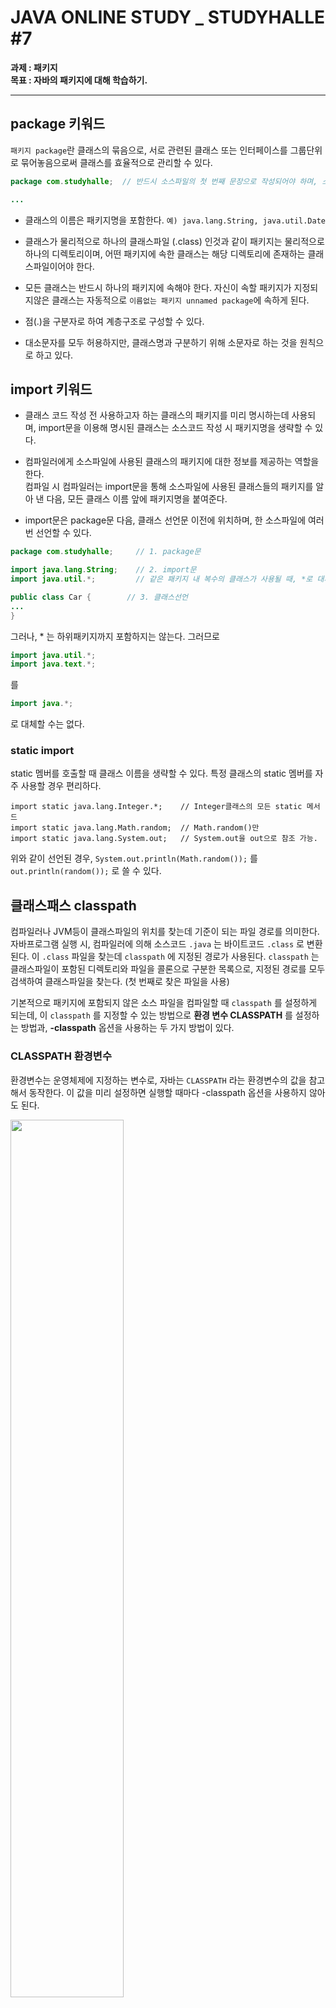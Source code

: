 # JAVA ONLINE STUDY _ STUDYHALLE #7  
__과제 : 패키지__  
__목표 : 자바의 패키지에 대해 학습하기.__

---

## package 키워드  

`패키지 package`란 클래스의 묶음으로, 서로 관련된 클래스 또는 인터페이스를 그룹단위로 묶어놓음으로써 클래스를 효율적으로 관리할 수 있다.  

```java
package com.studyhalle;  // 반드시 소스파일의 첫 번째 문장으로 작성되어야 하며, 소스파일에서 한 번만 선언가능하다.

...
```

- 클래스의 이름은 패키지명을 포함한다. `예) java.lang.String, java.util.Date`  

- 클래스가 물리적으로 하나의 클래스파일 (.class) 인것과 같이 패키지는 물리적으로 하나의 디렉토리이며, 어떤 패키지에 속한 클래스는 해당 디렉토리에 존재하는 클래스파일이어야 한다.  

- 모든 클래스는 반드시 하나의 패키지에 속해야 한다. 자신이 속할 패키지가 지정되지않은 클래스는 자동적으로 `이름없는 패키지 unnamed package`에 속하게 된다.  

- 점(.)을 구분자로 하여 계층구조로 구성할 수 있다.

- 대소문자를 모두 허용하지만, 클래스명과 구분하기 위해 소문자로 하는 것을 원칙으로 하고 있다.  


## import 키워드  

- 클래스 코드 작성 전 사용하고자 하는 클래스의 패키지를 미리 명시하는데 사용되며, import문을 이용해 명시된 클래스는 소스코드 작성 시 패키지명을 생략할 수 있다.

- 컴파일러에게 소스파일에 사용된 클래스의 패키지에 대한 정보를 제공하는 역할을 한다.  
  컴파일 시 컴파일러는 import문을 통해 소스파일에 사용된 클래스들의 패키지를 알아 낸 다음, 모든 클래스 이름 앞에 패키지명을 붙여준다.  

- import문은 package문 다음, 클래스 선언문 이전에 위치하며, 한 소스파일에 여러번 선언할 수 있다.  

```java
package com.studyhalle;     // 1. package문  

import java.lang.String;    // 2. import문
import java.util.*;         // 같은 패키지 내 복수의 클래스가 사용될 때, *로 대체가능하다.  

public class Car {        // 3. 클래스선언  
...
}
```

그러나, * 는 하위패키지까지 포함하지는 않는다. 그러므로

```java
import java.util.*;  
import java.text.*;  
```
를
```java
import java.*;
```
로 대체할 수는 없다.  


### static import  

static 멤버를 호출할 때 클래스 이름을 생략할 수 있다. 특정 클래스의 static 멤버를 자주 사용할 경우 편리하다.  

```
import static java.lang.Integer.*;    // Integer클래스의 모든 static 메서드  
import static java.lang.Math.random;  // Math.random()만  
import static java.lang.System.out;   // System.out을 out으로 참조 가능.  
```

위와 같이 선언된 경우, 
 `System.out.println(Math.random());` 를 `out.println(random());` 로 쓸 수 있다.
<br>


## 클래스패스 classpath  
컴파일러나 JVM등이 클래스파일의 위치를 찾는데 기준이 되는 파일 경로를 의미한다.   
자바프로그램 실행 시, 컴파일러에 의해 소스코드 `.java` 는 바이트코드 `.class` 로 변환된다. 이 `.class` 파일을 찾는데 `classpath` 에 지정된 경로가 사용된다. `classpath` 는 클래스파일이 포함된 디렉토리와 파일을 콜론으로 구분한 목록으로, 지정된 경로를 모두 검색하여 클래스파일을 찾는다. (첫 번째로 찾은 파일을 사용)  

기본적으로 패키지에 포함되지 않은 소스 파일을 컴파일할 때 `classpath` 를 설정하게 되는데, 이 `classpath` 를 지정할 수 있는 방법으로 __환경 변수 CLASSPATH__ 를 설정하는 방법과, __-classpath__ 옵션을 사용하는 두 가지 방법이 있다.  


### CLASSPATH 환경변수  
환경변수는 운영체제에 지정하는 변수로, 자바는 `CLASSPATH` 라는 환경변수의 값을 참고해서 동작한다. 
이 값을 미리 설정하면 실행할 때마다 -classpath 옵션을 사용하지 않아도 된다.

<img src="7_1.JPG" width=60%>  


### -classpath 옵션  
컴파일, 혹은 실행 시 `-classpath` (단축어 `-cp`)옵션으로 직접 디렉토리를 지정할 수 있다.  

```
java -classpath ".;..;directory" class
```

`;`  구분자  
`.`  현재경로  
`..` 상위경로


__EX__

1) 아래 내용과 같은 소스코드 ClasspathTest.java를 작성 후 컴파일 및 실행
```java
class Cpt {
    public void print(){
        System.out.println("Hello world:)");  
    }
}
 
class ClasspathTest {
    public static void main(String[] args){
        Cpt cpt = new Cpt();
        cpt.print();
    }
}
```
<img src="7_2.jpg">  

2) Cpt.java 파일을 lib 아래로 이동 후 실행 - ClassNotFoundException 발생
<img src="7_3.jpg">  

3) -classpath 옵션으로 현재디렉토리 및 하위 lib 디렉토리 설정 후 실행
<img src="7_4.jpg">  

## 접근제어자 access modifier  

접근제어자는 멤버, 클래스에 사용되어 해당하는 멤버 또는 클래스를 외부에서 접근하지 못하도록 제한하는 역할을 한다.  
클래스, 멤버변수, 메서드, 생성자 등에 접근제어자가 지정되어있지 않다면 기본값은 default 이다.  

| 제어자 | 같은클래스 | 같은패키지 | 자손클래스 | 전 체 | 설 명 |
|:-----:|:-----:|:-----:|:-----:|:-----:|-----|
| public | O | O | O | O | 접근 제한이 전혀 없음 |
| protected | O | O | O | X | 같은 패키지 내 + 상속관계에 있는 자손클래스에서 접근 가능 |
| default | O | O | X | X | 같은 패키지 내의 클래스에서만 접근 가능 |
| private | O | X | X | X | 같은 클래스 내에서만 접근 가능 |
<br>


__● 캡슐화 encapsulation__  

접근제어자를 사용하는 이유는 클래스 내부에 선언된 데이터의 보호, 객체지향개념의 `캡슐화 encapsulation`와 큰 관계가 있다.  
데이터가 유효한 값을 유지하고, 외부에서 함부로 변경할 수 없도록 하기 위해 외부로부터의 접근을 제어하는 것이다.  
또한 클래스 내부 작업에서만 사용되는 임시 변수나, 부분작업을 처리하기 위한 메서드 등 외부에서 접근할 필요가 없는 멤버들을 클래스 내부에 감추기 위해서 접근제어자를 사용하기도 한다.  
클래스 작성 시, 멤버변수를 `private`나 `protected`로 제한하고, 멤버변수의 값을 읽고 변경할 수 있는 `public` 메서드(getter, setter)를 제공하여 간접적으로 멤버변수의 값을 다룰 수 있도록 하는 방법이 바람직하다.


### 생성자의 접근제어자  

생성자에 접근제어자를 사용하여 인스턴스의 생성을 제한할 수도 있다.  
일반적으로 접근제어자는 클래스의 접근제어자와 같지만, 다르게 지정할 수도 있다. 생성자의 접근제어자가 `private`인 경우, 외부에서 생성자에 접근할 수 없으므로 클래스 내부에서 밖에 인스턴스를 생성할 수 없다. 때문에 생성자가 `private`인 클래스는 다른 클래스의 조상이 될 수 없다. 이러한 경우 클래스 앞에 `final`을 추가하여 상속할 수 없는 클래스라는 것을 알리는 것이 좋다.  
Math 클래스 같은 경우, 몇 개의 상수와 `static` 메서드만으로 구성되어 있기 때문에 인스턴스를 생성할 필요가 없으므로 외부의 불필요한 접근을 막기 위해 생성자의 접근제어자가 `private`으로 설정되어있다.  

<img src="/WEEK6/6_1.JPG" width=90%>  

```java
  public final class Math { // 생성자가 private으로 정의되어 있기 때문에, 클래스에 final 을 사용하고 있다.
    private Math() {}
    ...
  }
```

생성자가 `private`인 클래스의 인스턴스를 사용할 수 있게 하기 위해서는 대신 인스턴스를 생성해서 반환해 주는 `public` 메서드를 제공하는 방법이 있다. 다만 이 메서드는 `public static` 메서드이어야 한다.  



---  
#### REFERENCE  
남궁성, 「자바의 정석」, 도우출판, 2016  
https://effectivesquid.tistory.com/entry/%EC%9E%90%EB%B0%94-%ED%81%B4%EB%9E%98%EC%8A%A4%ED%8C%A8%EC%8A%A4classpath%EB%9E%80
https://opentutorials.org/course/1223/5527
